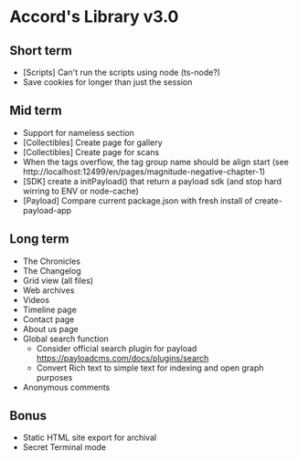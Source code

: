 # Accord's Library v3.0

## Short term

- [Scripts] Can't run the scripts using node (ts-node?)
- Save cookies for longer than just the session

## Mid term

- Support for nameless section
- [Collectibles] Create page for gallery
- [Collectibles] Create page for scans
- When the tags overflow, the tag group name should be align start (see http://localhost:12499/en/pages/magnitude-negative-chapter-1)
- [SDK] create a initPayload() that return a payload sdk (and stop hard wirring to ENV or node-cache)
- [Payload] Compare current package.json with fresh install of create-payload-app

## Long term

- The Chronicles
- The Changelog
- Grid view (all files)
- Web archives
- Videos
- Timeline page
- Contact page
- About us page
- Global search function
  - Consider official search plugin for payload https://payloadcms.com/docs/plugins/search
  - Convert Rich text to simple text for indexing and open graph purposes
- Anonymous comments

## Bonus

- Static HTML site export for archival
- Secret Terminal mode
